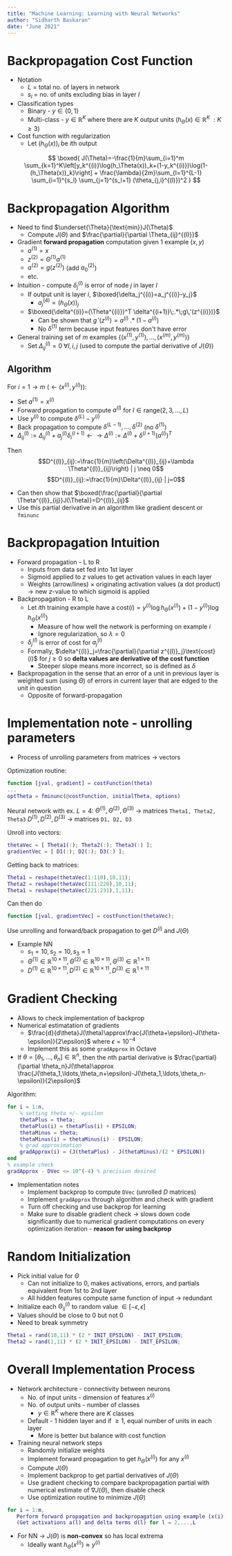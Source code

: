 ```yaml
---
title: "Machine Learning: Learning with Neural Networks"
author: "Sidharth Baskaran"
date: "June 2021"
---
```


# Backpropagation Cost Function

* Notation
  * $L$ = total no. of layers in network
  * $s_l$ = no. of units excluding bias in layer $l$
* Classification types
  * Binary - $y\in\{0,1\}$
  * Multi-class - $y\in \mathbb{R}^K$ where there are $K$ output units ($h_\Theta(x)\in \mathbb{R}^K\;:K\geq 3$)
* Cost function with regularization
  * Let $(h_\Theta(x))_i$ be $i$th output

$$
\boxed{
J(\Theta)=-\frac{1}{m}\sum_{i=1}^m \sum_{k=1}^K\left[y_k^{(i)}\log(h_\Theta(x))_k+(1-y_k^{(i)})\log(1-(h_\Theta(x))_k)\right] + \frac{\lambda}{2m}\sum_{l=1}^{L-1} \sum_{i=1}^{s_l} \sum_{j=1}^{s_l+1} (\theta_{j,i}^{(l)})^2
}
$$

# Backpropagation Algorithm

* Need to find $\underset{\Theta}{\text{min}}J(\Theta)$
  * Compute $J(\Theta)$ and $\frac{\partial}{\partial \Theta_{ij}^{(l)}}$
* Gradient **forward propagation** computation given 1 example $(x,y)$
  * $a^{(1)}=x$
  * $z^{(2)}=\Theta^{(1)}a^{(1)}$
  * $a^{(2)}=g(z^{(2)})$ (add $a_0^{(2)}$)
  * etc.
* Intuition - compute $\delta_j^{(l)}$ is error of node $j$ in layer $l$
  * If output unit is layer $i$, $\boxed{\delta_j^{(i)}=a_j^{(i)}-y_j}$
    * $a_j^{(4)}=(h_\Theta(x))_j$
  * $\boxed{\delta^{(i)}=(\Theta^{(i)})^T \delta^{(i+1)}\;.*\;g\,'(z^{(i)})}$
    * Can be shown that $g\,'(z^{(i)})=a^{(i)}\;.*\;(1-a^{(i)})$
    * No $\delta^{(1)}$ term because input features don't have error
* General training set of $m$ examples $\left\{(x^{(1)},y^{(1)}),\ldots,(x^{(m)},y^{(m)}) \right\}$
  * Set $\Delta^{(l)}_{ij}=0\;\forall l,i,j$ (used to compute the partial derivative of $J(\Theta)$)

## Algorithm

For $i=1\to m$ $\left(\leftarrow (x^{(i)},y^{(i)})\right)$:

* Set $a^{(1)}=x^{(i)}$
* Forward propagation to compute $a^{(l)}$ for $l\in \text{range}(2,3,\ldots,L)$
* Use $y^{(i)}$ to compute $\delta^{(L)}-y^{(i)}$
* Back propagation to compute $\delta^{(L-1)},\ldots,\delta^{(2)}$ (no $\delta^{(1)}$)
* $\Delta^{(l)}_{ij}:=\Delta^{(l)}_{ij}+a^{(l)}_j \delta^{(l+1)}_i \leftarrow\rightarrow \Delta^{(l)}:=\Delta^{(l)}+\delta^{(l+1)}(a^{(l)})^T$
  
Then
$$D^{(l)}_{ij}:=\frac{1}{m}\left(\Delta^{(l)}_{ij}+\lambda \Theta^{(l)}_{ij}\right) | j \neq 0$$
$$D^{(l)}_{ij}:=\frac{1}{m}\Delta^{(l)}_{ij} | j=0$$

* Can then show that $\boxed{\frac{\partial}{\partial \Theta^{(l)}_{ij}}J(\Theta)}=D^{(l)}_{ij}$
* Use this partial derivative in an algorithm like gradient descent or `fminunc`

# Backpropagation Intuition

* Forward propagation - L to R
  * Inputs from data set fed into 1st layer
  * Sigmoid applied to $z$ values to get activation values in each layer
  * Weights (arrow/lines) $\times$ originating activation values (a dot product) $\rightarrow$ new $z$-value to which sigmoid is applied
* Backpropagation - R to L
  * Let $i$th training example have a $\text{cost}(i)=y^{(i)}\log h_\Theta(x^{(i)})+(1-y^{(i)})\log h_\Theta(x^{(i)})$
    * Measure of how well the network is performing on example $i$
    * Ignore regularization, so $\lambda=0$
  * $\delta^{(l)}_j$ is error of cost for $a^{(l)}_j$
  * Formally, $\delta^{(l)}_j=\frac{\partial}{\partial z^{(l)}_j}\text{cost}(i)$ for $j\geq 0$ so **delta values are derivative of the cost function**
    * Steeper slope means more incorrect, so is defined as $\delta$
* Backpropagation in the sense that an error of a unit in previous layer is weighted sum (using $\Theta$) of errors in current layer that are edged to the unit in question
  * Opposite of forward-propagation

# Implementation note - unrolling parameters

* Process of unrolling parameters from matrices $\rightarrow$ vectors

Optimization routine:
``` matlab
function [jval, gradient] = costFunction(theta)
...
optTheta = fminunc(@costFunction, initialTheta, options)
```

Neural network with ex. $L=4$:
$\Theta^{(1)}, \Theta^{(2)}, \Theta^{(3)}$ $\rightarrow$ matrices `Theta1, Theta2, Theta3`
$D^{(1)}, D^{(2)}, D^{(3)}$ $\rightarrow$ matrices `D1, D2, D3`

Unroll into vectors:
``` matlab
thetaVec = [ Theta1(:); Theta2(:); Theta3(:) ];
gradientVec = [ D1(:); D2(:); D3(:) ];
```

Getting back to matrices:
``` matlab
Theta1 = reshape(thetaVec(1:110),10,11);
Theta2 = reshape(thetaVec(111:220),10,11);
Theta1 = reshape(thetaVec(221:231),1,11);
```

Can then do
``` matlab
function [jval, gradientVec] = costFunction(thetaVec);
```
Use unrolling and forward/back propagation to get $D^{(i)}$ and $J(\Theta)$

* Example NN
  * $s_1=10, s_2=10, s_3=1$
  * $\Theta^{(1)}\in \mathbb{R}^{10\times 11}, \Theta^{(2)}\in \mathbb{R}^{10\times 11}, \Theta^{(3)}\in \mathbb{R}^{1\times 11}$
  * $D^{(1)}\in \mathbb{R}^{10\times 11}, D^{(2)}\in \mathbb{R}^{10\times 11}, D^{(3)}\in \mathbb{R}^{1\times 11}$

# Gradient Checking

* Allows to check implementation of backprop
* Numerical estimatation of gradients
  * $\frac{d}{d\theta}J(\theta)\approx\frac{J(\theta+\epsilon)-J(\theta-\epsilon)}{2\epsilon}$ where $\epsilon = 10^{-4}$
  * Implement this as some `gradApprox` in Octave
* If $\theta=\left[\theta_1,\ldots,\theta_n\right]\in \mathbb{R}^n$, then the $n$th partial derivative is $\frac{\partial}{\partial \theta_n}J(\theta)\approx \frac{J(\theta_1,\ldots,\theta_n+\epsilon)-J(\theta_1,\ldots,\theta_n-\epsilon)}{2\epsilon}$

Algorithm:
``` matlab
for i = 1:n,
    % setting theta +/- epsilon
    thetaPlus = theta;
    thetaPlus(i) = thetaPlus(i) + EPSILON;
    thetaMinus = theta;
    thetaMinus(i) = thetaMinus(i) - EPSILON;
    % grad approximation
    gradApprox(i) = (J(thetaPlus) - J(thetaMinus)/(2 * EPSILON))
end
% example check
gradApprox - DVec <= 10^(-4) % precision desired
```

* Implementation notes
  * Implement backprop to compute `DVec` (unrolled $D$ matrices)
  * Implement `gradApprox` through algorithm and check with gradient
  * Turn off checking and use backprop for learning
  * Make sure to disable gradient check $\rightarrow$ slows down code significantly due to numerical gradient computations on every optimization iteration - **reason for using backprop**

# Random Initialization

* Pick initial value for $\Theta$
  * Can not initialize to $0$, makes activations, errors, and partials equivalent from 1st to 2nd layer
  * All hidden features compute same function of input $\rightarrow$ redundant
* Initialize each $\Theta^{(l)}_{ij}$ to random value $\in[-\epsilon, \epsilon]$
* Values should be close to 0 but not 0
* Need to break symmetry

``` matlab
Theta1 = rand(10,11) * (2 * INIT_EPSILON) - INIT_EPSILON;
Theta2 = rand(1,11) * (2 * INIT_EPSILON) - INIT_EPSILON;
```

# Overall Implementation Process

* Network architecture - connectivity between neurons
  * No. of input units - dimension of features $x^{(i)}$
  * No. of output units - number of classes
    * $y\in \mathbb{R}^{K}$ where there are $K$ classes
  * Default - 1 hidden layer and if $\geq 1$, equal number of units in each layer
    * More is better but balance with cost function
* Training neural network steps
  * Randomly initialize weights 
  * Implement forward propagation to get $h_\Theta(x^{(i)})$ for any $x^{(i)}$
  * Compute $J(\Theta)$
  * Implement backprop to get partial derivatives of $J(\Theta)$
  * Use gradient checking to compare backpropagation partial with numerical estimate of $\nabla J(\Theta)$, then disable check 
  * Use optimization routine to minimize $J(\Theta)$

``` matlab
for i = 1:m,
   Perform forward propagation and backpropagation using example (x(i),y(i))
   (Get activations a(l) and delta terms d(l) for l = 2,...,L
```

* For NN $\rightarrow$ $J(\Theta)$ is **non-convex** so has local extrema
  * Ideally want $h_\Theta(x^{(i)})\approx y^{(i)}$